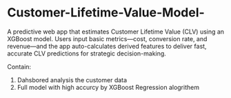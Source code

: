 # Customer-Lifetime-Value-Model-
A predictive web app that estimates Customer Lifetime Value (CLV) using an XGBoost model. Users input basic metrics—cost, conversion rate, and revenue—and the app auto-calculates derived features to deliver fast, accurate CLV predictions for strategic decision-making.

Contain:
1) Dahsbored analysis the customer data
2) Full model with high accurcy by XGBoost Regression alogrithem 
